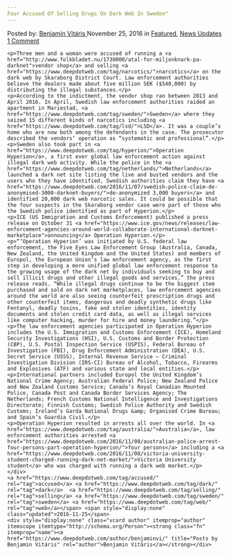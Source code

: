 ```yaml
---
Four Accused Of Selling Drugs On Dark Web In Sweden"
---
```

<article class="post-listing post-16583 post type-post status-publish format-standard has-post-thumbnail hentry  tag-accused tag-dark tag-selling tag-sweden tag-web">
    <div class="post-inner">
        <span>Posted by: <a href="https://www.deepdotweb.com/author/benjaminvi/" title="">Benjamin Vitáris </a></span>
    <span>November 25, 2016</span>
    <span>in <a href="https://www.deepdotweb.com/category/deepdot-news/" rel="category tag">Featured</a>, <a href="https://www.deepdotweb.com/category/news-updates/" rel="category tag">News Updates</a></span>
    <span><a href="https://www.deepdotweb.com/2016/11/25/four-accused-selling-drugs-dark-web-sweden/#comments">1 Comment</a></span>
    </p>
    <div class="clear"></div>
    
    <p>Three men and a woman were accused of running a <a href="http://www.folkbladet.nu/1730000/atal-for-miljonknark-pa-darknet">vendor shop</a> and selling <a href="https://www.deepdotweb.com/tag/narcotics/">narcotics</a> on the dark web by Skaraborg District Court. Law enforcement authorities believe the dealers made about five million SEK ($540,000) by distributing the illegal substances.</p>
    <p>According to the indictment, the vendor shop ran between 2013 and April 2016. In April, Swedish law enforcement authorities raided an apartment in Mariestad, <a href="https://www.deepdotweb.com/tag/sweden/">Sweden</a> where they seized 15 different kinds of narcotics including <a href="https://www.deepdotweb.com/tag/lsd/">LSD</a>. It was a couple’s home who are now both among the defendants in the case. The prosecutor described the vendors’ operation as “systematic and professional”.</p>
    <p>Sweden also took part in <a href="https://www.deepdotweb.com/tag/hyperion/">Operation Hyperion</a>, a first ever global law enforcement action against illegal dark web activity. While the police in the <a href="https://www.deepdotweb.com/tag/netherlands/">Netherlands</a> launched a dark net site listing the live and busted vendors and the users who they have identified, Swedish authorities claim they have <a href="https://www.deepdotweb.com/2016/11/07/swedish-police-claim-de-anonymised-3000-darknet-buyers/">de-anonymized 3,000 buyers</a> and identified 20,000 dark web narcotic sales. It could be possible that the four suspects in the Skaraborg vendor case were part of those who the Swedish police identified as part of Hyperion.</p>
    <p>ICE (US Immigration and Customs Enforcement) published a press release on October 31 <a href="https://www.ice.gov/news/releases/law-enforcement-agencies-around-world-collaborate-international-darknet-marketplace">announcing</a> Operation Hyperion.</p>
    <p>“‘Operation Hyperion’ was initiated by U.S. federal law enforcement, the Five Eyes Law Enforcement Group (Australia, Canada, New Zealand, the United Kingdom and the United States) and members of Europol, the European Union’s law enforcement agency, as the first step in developing a more unified global law enforcement response to the growing usage of the dark net by individuals seeking to buy and sell illicit drugs and other illegal goods and services,” the press release reads. “While illegal drugs continue to be the biggest item purchased and sold on dark net marketplaces, law enforcement agencies around the world are also seeing counterfeit prescription drugs and other counterfeit items, dangerous and deadly synthetic drugs like Fentanyl, deadly toxins, fake and stolen identities, identity documents and stolen credit card data, as well as illegal services like computer hacking, murder for hire and money laundering.”</p>
    <p>The law enforcement agencies participated in Operation Hyperion includes the U.S. Immigration and Customs Enforcement (ICE), Homeland Security Investigations (HSI), U.S. Customs and Border Protection (CBP), U.S. Postal Inspection Service (USPIS), Federal Bureau of Investigation (FBI), Drug Enforcement Administration (DEA), U.S. Secret Service (USSS), Internal Revenue Service – Criminal Investigation Division (IRS-CI) Bureau of Alcohol, Tobacco, Firearms and Explosives (ATF) and various state and local entities.</p>
    <p>International partners included Europol the United Kingdom’s National Crime Agency; Australian Federal Police; New Zealand Police and New Zealand Customs Service; Canada’s Royal Canadian Mounted Police, Canada Post and Canada Border Services Agency; The Netherlands; French Customs National Intelligence and Investigations Directorate; Finnish Customs; Swedish Police Authority and Swedish Customs; Ireland’s Garda National Drugs &amp; Organised Crime Bureau; and Spain’s Guardia Civil.</p>
    <p>Operation Hyperion resulted in arrests all over the world. In <a href="https://www.deepdotweb.com/tag/australia/">Australia</a>, law enforcement authorities arrested <a href="https://www.deepdotweb.com/2016/11/08/australian-police-arrest-four-persons-part-operation-hyperion/">four persons</a> including a <a href="https://www.deepdotweb.com/2016/11/08/victoria-university-student-charged-running-dark-net-market/">Victoria University student</a> who was charged with running a dark web market.</p>
    </div>
    <a href="https://www.deepdotweb.com/tag/accused/" rel="tag">accused</a> <a href="https://www.deepdotweb.com/tag/dark/" rel="tag">dark</a>  <a href="https://www.deepdotweb.com/tag/selling/" rel="tag">selling</a> <a href="https://www.deepdotweb.com/tag/sweden/" rel="tag">sweden</a> <a href="https://www.deepdotweb.com/tag/web/" rel="tag">web</a></span> <span style="display:none" class="updated">2016-11-25</span>
    <div style="display:none" class="vcard author" itemprop="author" itemscope itemtype="http://schema.org/Person"><strong class="fn" itemprop="name"><a href="https://www.deepdotweb.com/author/benjaminvi/" title="Posts by Benjamin Vitáris" rel="author">Benjamin Vitáris</a></strong></div>
    
